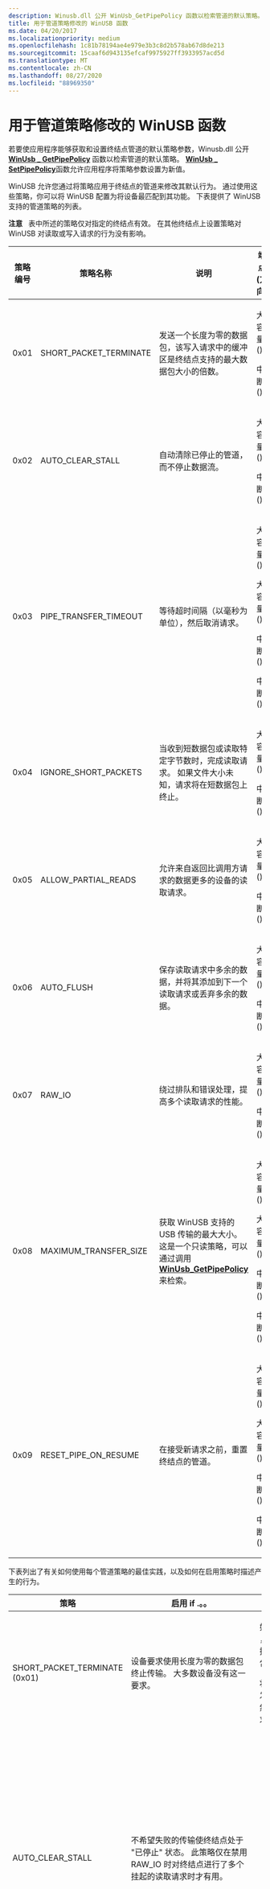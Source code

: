 ```yaml
---
description: Winusb.dll 公开 WinUsb_GetPipePolicy 函数以检索管道的默认策略。
title: 用于管道策略修改的 WinUSB 函数
ms.date: 04/20/2017
ms.localizationpriority: medium
ms.openlocfilehash: 1c81b78194ae4e979e3b3c8d2b578ab67d8de213
ms.sourcegitcommit: 15caaf6d943135efcaf9975927ff3933957acd5d
ms.translationtype: MT
ms.contentlocale: zh-CN
ms.lasthandoff: 08/27/2020
ms.locfileid: "88969350"
---
```

# <a name="winusb-functions-for-pipe-policy-modification"></a>用于管道策略修改的 WinUSB 函数


若要使应用程序能够获取和设置终结点管道的默认策略参数，Winusb.dll 公开 [**WinUsb \_ GetPipePolicy**](https://docs.microsoft.com/windows/desktop/api/winusb/nf-winusb-winusb_getpipepolicy) 函数以检索管道的默认策略。 [**WinUsb \_ SetPipePolicy**](https://docs.microsoft.com/windows/desktop/api/winusb/nf-winusb-winusb_setpipepolicy)函数允许应用程序将策略参数设置为新值。

WinUSB 允许您通过将策略应用于终结点的管道来修改其默认行为。 通过使用这些策略，你可以将 WinUSB 配置为将设备最匹配到其功能。 下表提供了 WinUSB 支持的管道策略的列表。

**注意**   表中所述的策略仅对指定的终结点有效。 在其他终结点上设置策略对 WinUSB 对读取或写入请求的行为没有影响。

 

<table>
<colgroup>
<col width="20%" />
<col width="20%" />
<col width="20%" />
<col width="20%" />
<col width="20%" />
</colgroup>
<thead>
<tr class="header">
<th>策略编号</th>
<th>策略名称</th>
<th>说明</th>
<th>端点 (方向) </th>
<th>默认值</th>
</tr>
</thead>
<tbody>
<tr class="odd">
<td>0x01</td>
<td>SHORT_PACKET_TERMINATE</td>
<td>发送一个长度为零的数据包，该写入请求中的缓冲区是终结点支持的最大数据包大小的倍数。</td>
<td><p>大容量 () </p>
<p>中断 () </p></td>
<td>FALSE</td>
</tr>
<tr class="even">
<td>0x02</td>
<td>AUTO_CLEAR_STALL</td>
<td>自动清除已停止的管道，而不停止数据流。</td>
<td><p>大容量 () </p>
<p>中断 () </p></td>
<td>FALSE</td>
</tr>
<tr class="odd">
<td>0x03</td>
<td>PIPE_TRANSFER_TIMEOUT</td>
<td>等待超时间隔（以毫秒为单位），然后取消请求。</td>
<td><p>大容量 () </p>
<p>大容量 () </p>
<p>中断 () </p>
<p>中断 () </p></td>
<td>对于 control，为5秒 (5000 毫秒) ;对于其他用户为0</td>
</tr>
<tr class="even">
<td>0x04</td>
<td>IGNORE_SHORT_PACKETS</td>
<td>当收到短数据包或读取特定字节数时，完成读取请求。 如果文件大小未知，请求将在短数据包上终止。</td>
<td><p>大容量 () </p>
<p>中断 () </p></td>
<td>FALSE</td>
</tr>
<tr class="odd">
<td>0x05</td>
<td>ALLOW_PARTIAL_READS</td>
<td>允许来自返回比调用方请求的数据更多的设备的读取请求。</td>
<td><p>大容量 () </p>
<p>中断 () </p></td>
<td>TRUE</td>
</tr>
<tr class="even">
<td>0x06</td>
<td>AUTO_FLUSH</td>
<td>保存读取请求中多余的数据，并将其添加到下一个读取请求或丢弃多余的数据。</td>
<td><p>大容量 () </p>
<p>中断 () </p></td>
<td>FALSE</td>
</tr>
<tr class="odd">
<td>0x07</td>
<td>RAW_IO</td>
<td>绕过排队和错误处理，提高多个读取请求的性能。</td>
<td><p>大容量 () </p>
<p>中断 () </p></td>
<td>FALSE</td>
</tr>
<tr class="even">
<td>0x08</td>
<td>MAXIMUM_TRANSFER_SIZE</td>
<td>获取 WinUSB 支持的 USB 传输的最大大小。 这是一个只读策略，可以通过调用 <a href="https://docs.microsoft.com/windows/desktop/api/winusb/nf-winusb-winusb_getpipepolicy" data-raw-source="[&lt;strong&gt;WinUsb_GetPipePolicy&lt;/strong&gt;](https://docs.microsoft.com/windows/desktop/api/winusb/nf-winusb-winusb_getpipepolicy)"><strong>WinUsb_GetPipePolicy</strong></a>来检索。</td>
<td><p>大容量 () </p>
<p>大容量 () </p>
<p>中断 () </p>
<p>中断 () </p></td>
<td></td>
</tr>
<tr class="odd">
<td>0x09</td>
<td>RESET_PIPE_ON_RESUME</td>
<td>在接受新请求之前，重置终结点的管道。</td>
<td><p>大容量 () </p>
<p>大容量 () </p>
<p>中断 () </p>
<p>中断 () </p></td>
<td>FALSE</td>
</tr>
</tbody>
</table>

 

下表列出了有关如何使用每个管道策略的最佳实践，以及如何在启用策略时描述产生的行为。

<table>
<colgroup>
<col width="33%" />
<col width="33%" />
<col width="33%" />
</colgroup>
<thead>
<tr class="header">
<th>策略</th>
<th>启用 if .。。</th>
<th>行为</th>
</tr>
</thead>
<tbody>
<tr class="odd">
<td>SHORT_PACKET_TERMINATE (0x01) </td>
<td>设备要求使用长度为零的数据包终止传输。 大多数设备没有这一要求。</td>
<td><p>如果已启用 (策略参数值为 <strong>TRUE</strong> 或非零) ，则每个写入请求是终结点支持的最大数据包大小的倍数，后面是长度为零的数据包。</p>
<p>将数据发送到主机控制器后，WinUSB 会发送一个包含零长度数据包的写入请求，然后完成 <a href="https://docs.microsoft.com/windows/desktop/api/winusb/nf-winusb-winusb_writepipe" data-raw-source="[&lt;strong&gt;WinUsb_WritePipe&lt;/strong&gt;](https://docs.microsoft.com/windows/desktop/api/winusb/nf-winusb-winusb_writepipe)"><strong>WinUsb_WritePipe</strong></a>创建的请求。</p></td>
</tr>
<tr class="even">
<td>AUTO_CLEAR_STALL</td>
<td>不希望失败的传输使终结点处于 "已停止" 状态。 此策略仅在禁用 RAW_IO 时对终结点进行了多个挂起的读取请求时才有用。</td>
<td><ul>
<li><p>如果启用 (策略参数值为 <strong>TRUE</strong> 或非零) ，将自动清除隔栏条件。 此策略参数不影响控制管道。</p>
<p>当读取请求失败并且宿主控制器返回 STATUS_CANCELLED 或 STATUS_DEVICE_NOT_CONNECTED 以外的状态时，WinUSB 将在完成失败请求之前重置管道。 重置管道将清除延迟条件，而不会中断数据流。 只要新的传输一直到达设备，数据就会继续流过终结点。 新传输可以在发生延迟时包含队列中的一个传输。</p>
<p>启用此策略不会对性能产生显著影响。</p></li>
<li>如果已禁用 (策略参数值为 <strong>FALSE</strong> 或零) ，则在停止传输后到达终结点的所有传输都将失败，直到调用方手动重置终结点的 <a href="https://docs.microsoft.com/windows/desktop/api/winusb/nf-winusb-winusb_resetpipe" data-raw-source="[&lt;strong&gt;WinUsb_ResetPipe&lt;/strong&gt;](https://docs.microsoft.com/windows/desktop/api/winusb/nf-winusb-winusb_resetpipe)"><strong>WinUsb_ResetPipe</strong></a>管道。</li>
</ul></td>
</tr>
<tr class="odd">
<td>PIPE_TRANSFER_TIMEOUT</td>
<td>需要在特定的时间内传输到终结点才能完成。</td>
<td><ul>
<li>如果设置为零 (默认值) ，则传输不会超时，因为主机控制器不会取消传输。 在这种情况下，传输会无限期等待，直到手动取消或传输正常完成。</li>
<li><p>如果设置为非零值 (超时间隔) ，则在接收传输请求时，主机控制器会启动计时器。 当计时器超出设置的超时间隔时，请求将被取消。</p>
<p>由于计时器管理，导致性能下降。</p>
<div class="alert">
<strong>注意</strong>   在 WinUSB 队列中等待时，请求不会超时。
<p>在 Windows Vista 中，对于所有传输 (除了启用了 RAW_IO) 的传输以外，WinUSB 会将请求排队，直到目标终结点上的所有先前传输均已完成。 主机控制器不包括超时间隔计算中的排队时间。</p>
<p>启用 RAW_IO 时，WinUSB 不会对请求进行排队。 相反，它会将请求直接传递到 USB stack，无论 USB 堆栈是否忙于处理以前的传输。 如果 USB stack 处于繁忙状态，它可能会延迟处理新请求。 请注意，这可能会导致超时。</p>
</div>
<div>
 
</div></li>
</ul></td>
</tr>
<tr class="even">
<td>IGNORE_SHORT_PACKETS</td>
<td>RAW_IO 处于禁用状态，并且你不希望短数据包来完成读取请求。</td>
<td><ul>
<li>如果启用 (策略参数值为 <strong>TRUE</strong> 或非零) ，则主机控制器在收到短数据包后将不会立即完成读取操作。 相反，它仅在以下情况下才能完成操作：
<ul>
<li>发生错误。</li>
<li>请求已取消。</li>
<li>已收到所有请求的字节。</li>
</ul></li>
<li>如果已禁用 (策略参数值为 <strong>FALSE</strong> 或零) ，则在读取请求的字节数或接收到短数据包后，主机控制器完成读取操作。</li>
</ul></td>
</tr>
<tr class="odd">
<td>ALLOW_PARTIAL_READS</td>
<td>设备可以发送比请求的更多的数据。 如果请求缓冲区的大小是最大终结点数据包大小的倍数，则可能发生这种情况。
<p>如果你的应用程序想要读取几个字节来确定要读取的总字节数，请使用。</p></td>
<td><ul>
<li>如果已禁用 (策略参数值为 <strong>FALSE</strong> 或零) 并且设备返回比请求的数据多的数据，WinUSB 完成请求并返回错误。</li>
<li><p>如果已启用 (策略参数值为 <strong>TRUE</strong> 或非零) 并且设备返回的数据多于请求的数据，则 WinUSB 可以 (，具体取决于 AUTO_FLUSH 设置) 将多余的数据从读取请求添加到下一个读取请求的开头，或者丢弃多余的数据。</p>
<p>如果启用，WinUSB 会立即成功完成0字节的读取请求，并且不会向堆栈发送请求。</p></li>
</ul></td>
</tr>
<tr class="even">
<td>AUTO_FLUSH</td>
<td>ALLOW_PARTIAL 启用 _READS 策略。
<p>设备可以发送比请求的更多数据，并且你的应用程序不需要任何其他数据。 如果请求缓冲区的大小是最大终结点数据包大小的倍数，则可能发生这种情况。</p></td>
<td><p>AUTO_FLUSH 在启用 ALLOW_PARTIAL_READS 时定义 WinUSB 的行为。 如果禁用 ALLOW_PARTIAL_READS，则 WinUSB 将忽略 AUTO_FLUSH 值。</p>
<p>WinUSB 可以丢弃剩余数据，或将其与调用方的下一个读取请求一起发送。</p>
<ul>
<li>如果启用 (策略参数值为 <strong>TRUE</strong> 或非零) ，则 WinUSB 会丢弃额外的字节，而不会出现任何错误代码。</li>
<li>如果已禁用 (策略参数值为 <strong>FALSE</strong> 或零) ，WinUSB 将保存额外的字节，并将它们添加到调用方的下一个读取请求的开头，然后在下一次读取操作时将数据发送到调用方。</li>
</ul></td>
</tr>
<tr class="odd">
<td>RAW_IO</td>
<td>性能是优先考虑的，应用程序将对同一终结点同时提交读取请求。
<p>RAW_IO 在 <a href="https://docs.microsoft.com/windows/desktop/api/winusb/nf-winusb-winusb_readpipe" data-raw-source="[&lt;strong&gt;WinUsb_ReadPipe&lt;/strong&gt;](https://docs.microsoft.com/windows/desktop/api/winusb/nf-winusb-winusb_readpipe)"><strong>WinUsb_ReadPipe</strong></a>中对调用方传递的缓冲区施加某些限制：</p>
<ul>
<li>缓冲区长度必须是最大终结点数据包大小的倍数。</li>
<li>长度必须小于或等于 <a href="https://docs.microsoft.com/windows/desktop/api/winusb/nf-winusb-winusb_getpipepolicy" data-raw-source="[&lt;strong&gt;WinUsb_GetPipePolicy&lt;/strong&gt;](https://docs.microsoft.com/windows/desktop/api/winusb/nf-winusb-winusb_getpipepolicy)"><strong>WinUsb_GetPipePolicy</strong></a>检索 MAXIMUM_TRANSFER_SIZE 的值。</li>
</ul></td>
<td><p>如果启用，则传输绕过队列和错误处理，以提升多个读取请求的性能。 WinUSB 按如下所示处理读取请求：</p>
<ul>
<li>不是最大终结点数据包大小的倍数的请求失败。</li>
<li>大于 WinUSB 支持的最大传输大小的请求失败。</li>
<li>所有格式正确的请求会立即发送到要在主机控制器中计划的 USB 核心堆栈。</li>
</ul>
如果启用此设置，则可以减少一次传输的最后一个数据包与下一次传输数据包之间的延迟，从而大幅提高多个读取请求的性能。</td>
</tr>
<tr class="even">
<td>RESET_PIPE_ON_RESUME</td>
<td>设备在挂起时不会保持其数据切换状态。</td>
<td>从挂起恢复时，WinUSB 将重置终结点，然后允许调用方将新请求发送到终结点。</td>
</tr>
</tbody>
</table>

 

## <a name="related-topics"></a>相关主题
[WinUSB 电源管理](winusb-power-management.md)  
[WinUSB 体系结构和模块](winusb-architecture.md)  
[选择用于开发 USB 客户端驱动程序的驱动程序模型](winusb-considerations.md)  
[WinUSB (Winusb.sys) 安装](winusb-installation.md)  
[如何通过 WinUSB 函数访问 USB 设备](using-winusb-api-to-communicate-with-a-usb-device.md)  
[WinUSB 函数](https://docs.microsoft.com/previous-versions/windows/hardware/drivers/ff540046(v=vs.85)#winusb)  
[**WinUsb \_ GetPipePolicy**](https://docs.microsoft.com/windows/desktop/api/winusb/nf-winusb-winusb_getpipepolicy)  
[**WinUsb \_ SetPipePolicy**](https://docs.microsoft.com/windows/desktop/api/winusb/nf-winusb-winusb_setpipepolicy)  
[WinUSB](winusb.md)  



